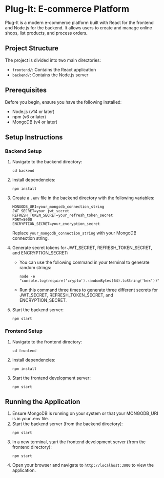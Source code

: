 # Plug-It: E-commerce Platform

Plug-It is a modern e-commerce platform built with React for the frontend and Node.js for the backend. It allows users to create and manage online shops, list products, and process orders.

## Project Structure

The project is divided into two main directories:

- `frontend/`: Contains the React application
- `backend/`: Contains the Node.js server

## Prerequisites

Before you begin, ensure you have the following installed:
- Node.js (v14 or later)
- npm (v6 or later)
- MongoDB (v4 or later)

## Setup Instructions

### Backend Setup

1. Navigate to the backend directory:
   ```
   cd backend
   ```

2. Install dependencies:
   ```
   npm install
   ```

3. Create a `.env` file in the backend directory with the following variables:
   ```
   MONGODB_URI=your_mongodb_connection_string
   JWT_SECRET=your_jwt_secret
   REFRESH_TOKEN_SECRET=your_refresh_token_secret
   PORT=5000
   ENCRYPTION_SECRET=your_encryption_secret
   ```

   Replace `your_mongodb_connection_string` with your MongoDB connection string.

4. Generate secret tokens for JWT_SECRET, REFRESH_TOKEN_SECRET, and ENCRYPTION_SECRET:
   - You can use the following command in your terminal to generate random strings:
     ```
     node -e "console.log(require('crypto').randomBytes(64).toString('hex'))"
     ```
   - Run this command three times to generate three different secrets for JWT_SECRET, REFRESH_TOKEN_SECRET, and ENCRYPTION_SECRET.

5. Start the backend server:
   ```
   npm start
   ```

### Frontend Setup

1. Navigate to the frontend directory:
   ```
   cd frontend
   ```

2. Install dependencies:
   ```
   npm install
   ```

3. Start the frontend development server:
   ```
   npm start
   ```

## Running the Application

1. Ensure MongoDB is running on your system or that your MONGODB_URI is in your .env file.
2. Start the backend server (from the backend directory):
   ```
   npm start
   ```
3. In a new terminal, start the frontend development server (from the frontend directory):
   ```
   npm start
   ```
4. Open your browser and navigate to `http://localhost:3000` to view the application.

